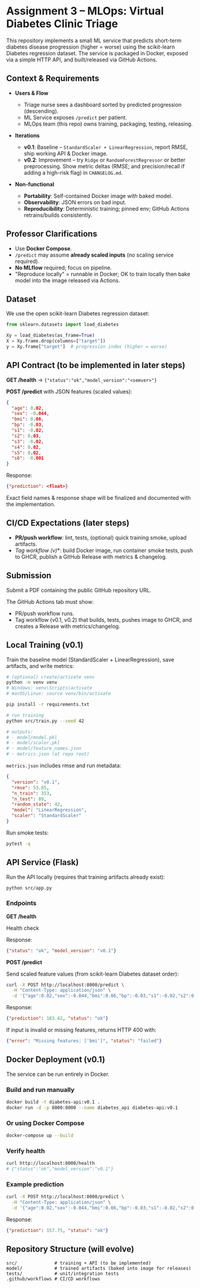 # Assignment 3 – MLOps: Virtual Diabetes Clinic Triage

This repository implements a small ML service that predicts short-term diabetes disease progression (higher = worse) using the scikit-learn Diabetes regression dataset. The service is packaged in Docker, exposed via a simple HTTP API, and built/released via GitHub Actions.

## Context & Requirements

- **Users & Flow**
  - Triage nurse sees a dashboard sorted by predicted progression (descending).
  - ML Service exposes `/predict` per patient.
  - MLOps team (this repo) owns training, packaging, testing, releasing.

- **Iterations**
  - **v0.1**: Baseline – `StandardScaler + LinearRegression`, report RMSE, ship working API & Docker image.
  - **v0.2**: Improvement – try `Ridge` or `RandomForestRegressor` or better preprocessing. Show metric deltas (RMSE; and precision/recall if adding a high-risk flag) in `CHANGELOG.md`.

- **Non-functional**
  - **Portability**: Self-contained Docker image with baked model.
  - **Observability**: JSON errors on bad input.
  - **Reproducibility**: Deterministic training; pinned env; GitHub Actions retrains/builds consistently.

## Professor Clarifications

- Use **Docker Compose**.
- `/predict` may assume **already scaled inputs** (no scaling service required).
- **No MLflow** required; focus on pipeline.
- "Reproduce locally" = runnable in Docker; OK to train locally then bake model into the image released via Actions.

## Dataset

We use the open scikit-learn Diabetes regression dataset:

```python
from sklearn.datasets import load_diabetes

Xy = load_diabetes(as_frame=True)
X = Xy.frame.drop(columns=["target"])
y = Xy.frame["target"]  # progression index (higher = worse)
```

## API Contract (to be implemented in later steps)

**GET /health** → `{"status":"ok","model_version":"<semver>"}`

**POST /predict** with JSON features (scaled values):

```json
{
  "age": 0.02,
  "sex": -0.044,
  "bmi": 0.06,
  "bp": -0.03,
  "s1": -0.02,
  "s2": 0.03,
  "s3": -0.02,
  "s4": 0.02,
  "s5": 0.02,
  "s6": -0.001
}
```

Response:

```json
{"prediction": <float>}
```

Exact field names & response shape will be finalized and documented with the implementation.

## CI/CD Expectations (later steps)

- **PR/push workflow**: lint, tests, (optional) quick training smoke, upload artifacts.
- **Tag workflow (v*)**: build Docker image, run container smoke tests, push to GHCR, publish a GitHub Release with metrics & changelog.

## Submission

Submit a PDF containing the public GitHub repository URL.

The GitHub Actions tab must show:
- PR/push workflow runs.
- Tag workflow (v0.1, v0.2) that builds, tests, pushes image to GHCR, and creates a Release with metrics/changelog.

## Local Training (v0.1)

Train the baseline model (StandardScaler + LinearRegression), save artifacts, and write metrics:

```bash
# (optional) create/activate venv
python -m venv venv
# Windows: venv\Scripts\activate
# macOS/Linux: source venv/bin/activate

pip install -r requirements.txt

# run training
python src/train.py --seed 42

# outputs:
# - model/model.pkl
# - model/scaler.pkl
# - model/feature_names.json
# - metrics.json (at repo root)
```

`metrics.json` includes rmse and run metadata:

```json
{
  "version": "v0.1",
  "rmse": 53.85,
  "n_train": 353,
  "n_test": 89,
  "random_state": 42,
  "model": "LinearRegression",
  "scaler": "StandardScaler"
}
```

Run smoke tests:

```bash
pytest -q
```

## API Service (Flask)

Run the API locally (requires that training artifacts already exist):

```bash
python src/app.py
```

### Endpoints

**GET /health**

Health check

Response:
```json
{"status": "ok", "model_version": "v0.1"}
```

**POST /predict**

Send scaled feature values (from scikit-learn Diabetes dataset order):

```bash
curl -X POST http://localhost:8000/predict \
  -H "Content-Type: application/json" \
  -d '{"age":0.02,"sex":-0.044,"bmi":0.06,"bp":-0.03,"s1":-0.02,"s2":0.03,"s3":-0.02,"s4":0.02,"s5":0.02,"s6":-0.001}'
```

Response:
```json
{"prediction": 183.42, "status": "ok"}
```

If input is invalid or missing features, returns HTTP 400 with:
```json
{"error": "Missing features: ['bmi']", "status": "failed"}
```

## Docker Deployment (v0.1)

The service can be run entirely in Docker.

### Build and run manually
```bash
docker build -t diabetes-api:v0.1 .
docker run -d -p 8000:8000 --name diabetes_api diabetes-api:v0.1
```

### Or using Docker Compose
```bash
docker-compose up --build
```

### Verify health
```bash
curl http://localhost:8000/health
# {"status":"ok","model_version":"v0.1"}
```

### Example prediction
```bash
curl -X POST http://localhost:8000/predict \
  -H "Content-Type: application/json" \
  -d '{"age":0.02,"sex":-0.044,"bmi":0.06,"bp":-0.03,"s1":-0.02,"s2":0.03,"s3":-0.02,"s4":0.02,"s5":0.02,"s6":-0.001}'
```
Response:
```json
{"prediction": 157.75, "status": "ok"}
```

## Repository Structure (will evolve)

```
src/              # training + API (to be implemented)
model/            # trained artifacts (baked into image for releases)
tests/            # unit/integration tests
.github/workflows # CI/CD workflows
```